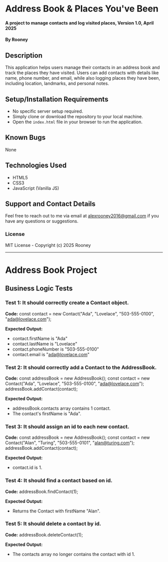 # Address Book & Places You've Been  
#### A project to manage contacts and log visited places, Version 1.0, April 2025  
#### By **Rooney**

## Description  
This application helps users manage their contacts in an address book and track the places they have visited. Users can add contacts with details like name, phone number, and email, while also logging places they have been, including location, landmarks, and personal notes.

## Setup/Installation Requirements  
- No specific server setup required.
- Simply clone or download the repository to your local machine.
- Open the `index.html` file in your browser to run the application.

## Known Bugs  
None

## Technologies Used  
- HTML5  
- CSS3  
- JavaScript (Vanilla JS)

## Support and Contact Details  
Feel free to reach out to me via email at alexrooney2016@gmail.com if you have any questions or suggestions.

### License  
MIT License - Copyright (c) 2025 Rooney

---

# Address Book Project

## Business Logic Tests

### Test 1: It should correctly create a Contact object.
**Code:**
const contact = new Contact("Ada", "Lovelace", "503-555-0100", "ada@lovelace.com");

**Expected Output:**
- contact.firstName is "Ada"
- contact.lastName is "Lovelace"
- contact.phoneNumber is "503-555-0100"
- contact.email is "ada@lovelace.com"


### Test 2: It should correctly add a Contact to the AddressBook.
**Code:**
const addressBook = new AddressBook();
const contact = new Contact("Ada", "Lovelace", "503-555-0100", "ada@lovelace.com");
addressBook.addContact(contact);

**Expected Output:**
- addressBook.contacts array contains 1 contact.
- The contact's firstName is "Ada".

### Test 3: It should assign an id to each new contact.
**Code:**
const addressBook = new AddressBook();
const contact = new Contact("Alan", "Turing", "503-555-0101", "alan@turing.com");
addressBook.addContact(contact);

**Expected Output:**
- contact.id is 1.

### Test 4: It should find a contact based on id.
**Code:**
addressBook.findContact(1);

**Expected Output:**
- Returns the Contact with firstName "Alan".

### Test 5: It should delete a contact by id.
**Code:**
addressBook.deleteContact(1);

**Expected Output:**
- The contacts array no longer contains the contact with id 1.
